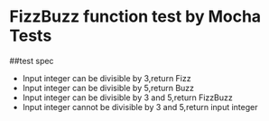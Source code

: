 # FizzBuzz function test by Mocha Tests

##test spec
- Input integer can be divisible by 3,return Fizz
- Input integer can be divisible by 5,return Buzz
- Input integer can be divisible by 3 and 5,return FizzBuzz
- Input integer cannot be divisible by 3 and 5,return input integer